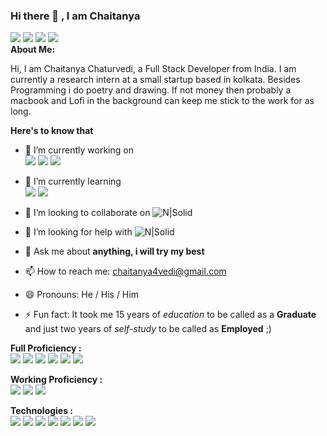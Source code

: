 ### Hi there 👋 , I am Chaitanya
<!-- Twitter icon -->
<a href="https://www.twitter.com/chaitanya4vedi"><img src="https://img.icons8.com/ios-filled/40/000000/twitter.png"/></a> <!-- Facebook icon -->  <a href="https://www.com/facebook.com/chaitanya4vedi"><img src="https://img.icons8.com/ios-filled/40/000000/facebook-new.png"/></a> <!-- Instagram icon -->  <a href="https://www.instagram.com/chaitanya4vedi"><img src="https://img.icons8.com/ios-filled/40/000000/instagram-new.png"/></a> <!-- Linkedin Icon -->  <a href="https://www.linkedin.com/in/chaitanya4vedi"><img src="https://img.icons8.com/ios-filled/40/000000/linkedin.png"/></a>
<br> <b>About Me:</b> <br>

Hi, I am Chaitanya Chaturvedi, a Full Stack Developer from India. I am currently a research intern at a small startup based in kolkata. Besides Programming i do poetry and drawing. If not money then probably a macbook and Lofi in the background can keep me stick to the work for as long.<br>  

<b>Here's to know that</b> <br>
- 🔭 I’m currently working on <br> <img src="https://img.icons8.com/color/48/000000/django.png"/> <img src="https://img.icons8.com/color/48/000000/postgreesql.png"/> <img src="https://img.icons8.com/officexs/48/000000/react.png"/>

- 🌱 I’m currently learning <br><img src="https://img.icons8.com/officexs/48/000000/react.png"/> <img src="https://img.icons8.com/officexs/48/000000/jquery.png"/>

- 👯 I’m looking to collaborate on ![N|Solid](https://img.shields.io/badge/Web-Development%20-%20%20brightgreen)

- 🤔 I’m looking for help with ![N|Solid](https://img.shields.io/badge/Software-Development%20-%20%232e4053%20)

- 💬 Ask me about <b> anything, i will try my best</b>
- 📫 How to reach me:  <a href="mailto:chaitanya4vedi@gmail.com">chaitanya4vedi@gmail.com</a>
- 😄 Pronouns: He / His / Him
- ⚡ Fun fact: It took me 15 years of <i>education</i> to be called as a <b>Graduate</B> and just two years of <i>self-study</i> to be called as <b>Employed</b> ;)

<b>Full Proficiency :</b> <br>
<img src="https://img.icons8.com/color/48/000000/html-5.png"/> <img src="https://img.icons8.com/color/48/000000/css3.png"/> <img src="https://img.icons8.com/color/48/000000/javascript.png"/> <img src="https://img.icons8.com/color/48/000000/nodejs.png"/> <img src="https://img.icons8.com/color/48/000000/postgreesql.png"/> <img src="https://img.icons8.com/color/48/000000/bootstrap.png"/>

<b>Working Proficiency :</b> <br>
<img src="https://img.icons8.com/color/48/000000/c-plus-plus-logo.png"/> <img src="https://img.icons8.com/color/48/000000/java-coffee-cup-logo.png"/> <img src="https://img.icons8.com/color/48/000000/python.png"/> 

<b>Technologies :</b> <br>
<img src="https://img.icons8.com/color/48/000000/github--v1.png"/> <img src="https://img.icons8.com/color/48/000000/kubernetes.png"/> <img src="https://img.icons8.com/color/48/000000/git.png"/> <img src="https://img.icons8.com/color/48/000000/intellij-idea.png"/> <img src="https://img.icons8.com/color/48/000000/pycharm.png"/> <img src="https://img.icons8.com/windows/32/000000/figma.png"/> <img src="https://img.icons8.com/color/48/000000/visual-studio.png"/> 
